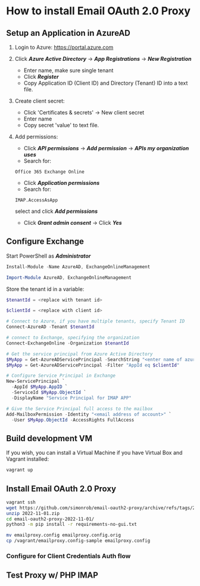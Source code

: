 # How to install Email OAuth 2.0 Proxy

## Setup an Application in AzureAD

1. Login to Azure: https://portal.azure.com
2. Click ***Azure Active Directory*** -> ***App Registrations*** -> ***New Registration***
    - Enter name, make sure single tenant
    - Click ***Register***
    - Copy Application ID (Client ID) and Directory (Tenant) ID into a text file.
3. Create client secret:
	  - Click 'Certificates & secrets' -> New client secret
    - Enter name
    - Copy secret 'value' to text file.
4. Add permissions:
    - Click ***API permissions*** -> ***Add permission*** -> ***APIs my organization uses***
    - Search for:
    ```
    Office 365 Exchange Online
    ```
    - Click ***Application permissions***
    - Search for:
    ```
    IMAP.AccessAsApp
    ```
    select and click ***Add permissions***
    
    - Click ***Grant admin consent*** -> Click ***Yes***

## Configure Exchange

Start PowerShell as ***Administrator***
```powershell
Install-Module -Name AzureAD, ExchangeOnlineManagement
```
```powershell
Import-Module AzureAD, ExchangeOnlineManagement
```

Store the tenant id in a variable:
```powershell
$tenantId = <replace with tenant id>
```

```powershell
$clientId = <replace with client id>
```

```powershell
# Connect to Azure, if you have multiple tenants, specify Tenant ID
Connect-AzureAD -Tenant $tenantId

# connect to Exchange, specifying the organization 
Connect-ExchangeOnline -Organization $tenantId

# Get the service principal from Azure Active Directory
$MyApp = Get-AzureADServicePrincipal -SearchString "<enter name of azure app>"
$MyApp = Get-AzureADServicePrincipal -Filter "AppId eq $clientId"

# Configure Service Principal in Exchange
New-ServicePrincipal `
  -AppId $MyApp.AppID `
  -ServiceId $MyApp.ObjectId `
  -DisplayName "Service Principal for IMAP APP"

# Give the Service Principal full access to the mailbox
Add-MailboxPermission -Identity "<email address of account>" `
  -User $MyApp.ObjectId -AccessRights FullAccess
```

## Build development VM
If you wish, you can install a Virtual Machine if you have Virtual Box and Vagrant installed:
```bash
vagrant up
```

## Install Email OAuth 2.0 Proxy
```bash
vagrant ssh
wget https://github.com/simonrob/email-oauth2-proxy/archive/refs/tags/2022-11-01.zip
unzip 2022-11-01.zip
cd email-oauth2-proxy-2022-11-01/
python3 -m pip install -r requirements-no-gui.txt

mv emailproxy.config emailproxy.config.orig
cp /vagrant/emailproxy.config-sample emailproxy.config
```

### Configure for Client Credentials Auth flow

## Test Proxy w/ PHP IMAP
